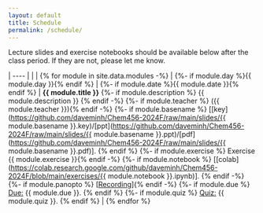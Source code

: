 ```yaml
---
layout: default
title: Schedule
permalink: /schedule/
---
```


Lecture slides and exercise notebooks should be available below after the class period. If they are not, please let me know.

| ---- | | |
{% for module in site.data.modules -%} |
{%- if module.day %}{{ module.day }}{% endif %} |
{%- if module.date %}{{ module.date }}{% endif %} | <b>{{ module.title }}</b>
{%- if module.description %} {{ module.description }} {% endif -%}
{%- if module.teacher %} ({{ module.teacher }}){% endif -%}
{%- if module.basename %} [[key](https://github.com/daveminh/Chem456-2024F/raw/main/slides/{{ module.basename }}.key)/[ppt](https://github.com/daveminh/Chem456-2024F/raw/main/slides/{{ module.basename }}.ppt)/[pdf](https://github.com/daveminh/Chem456-2024F/raw/main/slides/{{ module.basename }}.pdf)]. {% endif %}
{%- if module.exercise %} Exercise {{ module.exercise }}{% endif -%}
{%- if module.notebook %} [[colab](https://colab.research.google.com/github/daveminh/Chem456-2024F/blob/main/exercises/{{ module.notebook }}.ipynb)]. {% endif -%}
{%- if module.panopto %} [[Recording](https://iit.hosted.panopto.com/Panopto/Pages/Viewer.aspx?id={{module.panopto}})]{% endif -%}
{%- if module.due %} <u>Due:</u> {{ module.due }}. {% endif %}
{%- if module.quiz %} <u>Quiz:</u> {{ module.quiz }}. {% endif %} |
{% endfor %}

